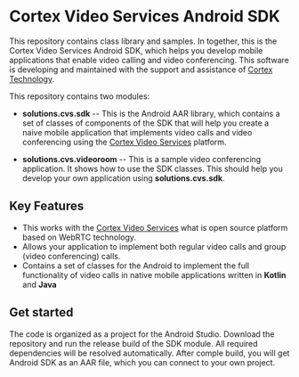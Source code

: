 Cortex Video Services Android SDK
=================================
This repository contains class library and samples. In together, this is 
the Cortex Video Services Android SDK, which helps you develop mobile applications 
that enable video calling and video conferencing. This software is developing 
and maintained with the support and assistance of [Cortex Technology].

This repository contains two modules:
 
 * **solutions.cvs.sdk** -- This is the Android AAR library, which contains 
   a set of classes of components of the SDK that will help you create 
   a naive mobile application that implements video calls and video 
   conferencing using the [Cortex Video Services] platform.
  
 * **solutions.cvs.videoroom** -- This is a sample video conferencing application. 
   It shows how to use the SDK classes. This should help you develop your own 
   application using **solutions.cvs.sdk**.


Key Features
------------
* This works with the [Cortex Video Services] what is open source platform  
  based on WebRTC technology. 
* Allows your application to implement both regular video calls and group 
  (video conferencing) calls.
* Contains a set of classes for the Android to implement the full functionality 
  of video calls in native mobile applications written in **Kotlin** 
  and **Java**


Get started
-----------
The code is organized as a project for the Android Studio. Download the repository 
and run the release build of the SDK module. All required dependencies will be resolved 
automatically. After comple build, you will get Android SDK as an AAR file, which 
you can connect to your own project.

[Cortex Video Services]: http://cvs.solutions
[Cortex Technology]: http://cb.technology/